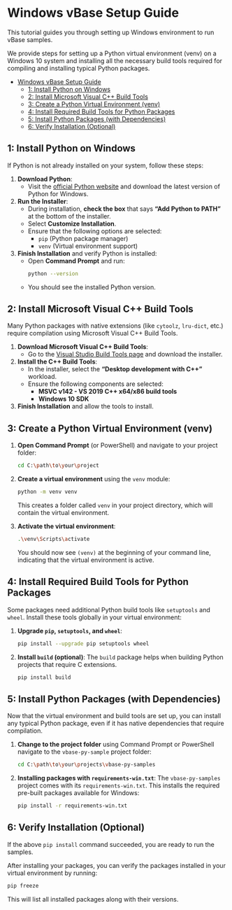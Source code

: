 # Windows vBase Setup Guide

This tutorial guides you through setting up Windows environment
to run vBase samples.

We provide steps for setting up a Python virtual environment (venv) on a Windows 10 system and installing all the necessary build tools required for compiling and installing typical Python packages.

- [Windows vBase Setup Guide]()
  - [1: Install Python on Windows]()
  - [2: Install Microsoft Visual C++ Build Tools]()
  - [3: Create a Python Virtual Environment (venv)]()
  - [4: Install Required Build Tools for Python Packages]()
  - [5: Install Python Packages (with Dependencies)]()
  - [6: Verify Installation (Optional)]()

## 1: Install Python on Windows

If Python is not already installed on your system, follow these steps:

1. **Download Python**:
   - Visit the [official Python website](https://www.python.org/downloads/) and download the latest version of Python for Windows.
2. **Run the Installer**:
   - During installation, **check the box** that says **“Add Python to PATH”** at the bottom of the installer.
   - Select **Customize Installation**.
   - Ensure that the following options are selected:
     - `pip` (Python package manager)
     - `venv` (Virtual environment support)
3. **Finish Installation** and verify Python is installed:
   - Open **Command Prompt** and run:
     ```bash
     python --version
     ```
   - You should see the installed Python version.

## 2: Install Microsoft Visual C++ Build Tools

Many Python packages with native extensions (like `cytoolz`, `lru-dict`, etc.) require compilation using Microsoft Visual C++ Build Tools.

1. **Download Microsoft Visual C++ Build Tools**:
   - Go to the [Visual Studio Build Tools page](https://visualstudio.microsoft.com/visual-cpp-build-tools/) and download the installer.
2. **Install the C++ Build Tools**:
   - In the installer, select the **“Desktop development with C++”** workload.
   - Ensure the following components are selected:
     - **MSVC v142 - VS 2019 C++ x64/x86 build tools**
     - **Windows 10 SDK**
3. **Finish Installation** and allow the tools to install.

## 3: Create a Python Virtual Environment (venv)

1. **Open Command Prompt** (or PowerShell) and navigate to your project folder:
   ```bash
   cd C:\path\to\your\project
   ```
2. **Create a virtual environment** using the `venv` module:
   ```bash
   python -m venv venv
   ```

   This creates a folder called `venv` in your project directory, which will contain the virtual environment.
3. **Activate the virtual environment**:
   ```bash
   .\venv\Scripts\activate
   ```

   You should now see `(venv)` at the beginning of your command line, indicating that the virtual environment is active.

## 4: Install Required Build Tools for Python Packages

Some packages need additional Python build tools like `setuptools` and `wheel`. Install these tools globally in your virtual environment:

1. **Upgrade `pip`, `setuptools`, and `wheel`**:
   ```bash
   pip install --upgrade pip setuptools wheel
   ```
2. **Install `build` (optional)**:
   The `build` package helps when building Python projects that require C extensions.
   ```bash
   pip install build
   ```

## 5: Install Python Packages (with Dependencies)

Now that the virtual environment and build tools are set up, you can install any typical Python package, even if it has native dependencies that require compilation.

1. **Change to the project folder** using Command Prompt or PowerShell navigate to the `vbase-py-sample` project folder:
   ```bash
   cd C:\path\to\your\projects\vbase-py-samples
   ```
2. **Installing packages with `requirements-win.txt`**:
   The `vbase-py-samples` project comes with its `requirements-win.txt`.
   This installs the required pre-built packages available for Windows:
   ```bash
   pip install -r requirements-win.txt
   ```

## 6: Verify Installation (Optional)

If the above `pip install` command succeeded, you are ready to run the samples.

After installing your packages, you can verify the packages installed in your virtual environment by running:

```bash
pip freeze
```

This will list all installed packages along with their versions.
